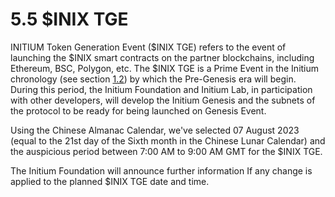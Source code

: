 # 5.5 $INIX TGE

INITIUM Token Generation Event ($INIX TGE) refers to the event of launching the $INIX smart contracts on the partner blockchains, including Ethereum, BSC, Polygon, etc. The $INIX TGE is a Prime Event in the Initium chronology (see section [1.2](../key/1.2-chronology.md)) by which the Pre-Genesis era will begin. During this period, the Initium Foundation and Initium Lab, in participation with other developers, will develop the Initium Genesis and the subnets of the protocol to be ready for being launched on Genesis Event.&#x20;

Using the Chinese Almanac Calendar, we've selected 07 August 2023 (equal to the 21st day of the Sixth month in the Chinese Lunar Calendar) and the auspicious period between 7:00 AM to 9:00 AM GMT for the $INIX TGE.&#x20;

The Initium Foundation will announce further information If any change is applied to the planned $INIX TGE date and time.
